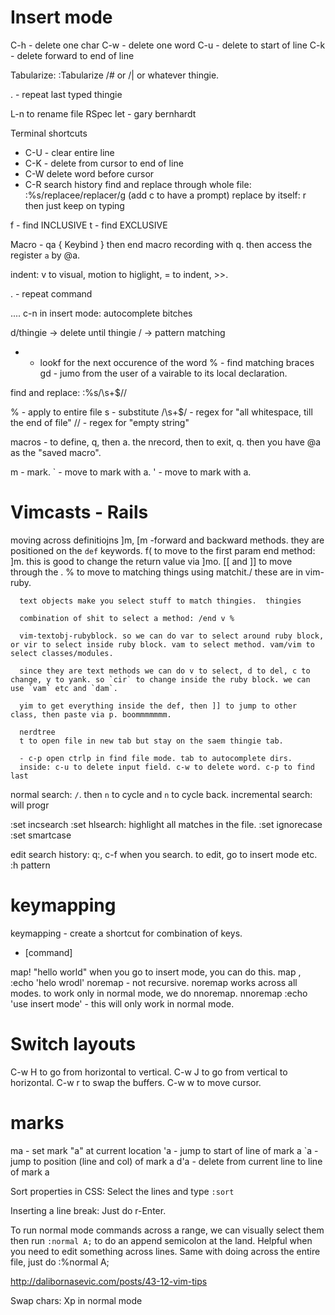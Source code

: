 # Insert mode

C-h - delete one char
C-w - delete one word
C-u - delete to start of line
C-k - delete forward to end of line

Tabularize: :Tabularize /\# or /\| or whatever thingie.

. - repeat last typed thingie

L-n to rename file
RSpec let - gary bernhardt

Terminal shortcuts
- C-U - clear entire line
- C-K - delete from cursor to end of line
- C-W delete word before cursor
- C-R search history
find and replace through whole file: :%s/replacee/replacer/g (add c to have a prompt)
  replace by itself: r then just keep on typing

f - find INCLUSIVE
t - find EXCLUSIVE

Macro - qa { Keybind } then end macro recording with q. then access the register `a` by @a.

  indent: v to visual, motion to higlight, = to indent, >>.

  . - repeat command

  .... c-n in insert mode: autocomplete bitches

  d/thingie -> delete until thingie
  / -> pattern matching
  * - lookf for the next occurence of the word
  % - find matching braces
  gd - jumo from the user of a vairable to its local declaration.

  find and replace:
  :%s/\s\+$//

  % - apply to entire file
  s - substitute
  /\s\+$/ - regex for "all whitespace, till the end of file"
  // - regex for "empty string"

  macros - to define, q, then a. the nrecord, then to exit, q. then you have @a as the "saved macro". 

  m - mark.
  ` - move to mark with a.
  ' - move to mark with a.

# Vimcasts  - Rails

  moving across definitiojns
  ]m, [m -forward and backward methods. they are positioned on the `def` keywords.
  f( to move to the first param
      end method: ]m. this is good to change the return value via ]mo.
      [[ and ]] to move through the .
      % to move to matching things using matchit./
      these are in vim-ruby.

      text objects make you select stuff to match thingies.  thingies

      combination of shit to select a method: /end v %

      vim-textobj-rubyblock. so we can do var to select around ruby block, or vir to select inside ruby block. vam to select method. vam/vim to select classes/modules.

      since they are text methods we can do v to select, d to del, c to change, y to yank. so `cir` to change inside the ruby block. we can use `vam` etc and `dam`.

      yim to get everything inside the def, then ]] to jump to other class, then paste via p. boommmmmmm.

      nerdtree
      t to open file in new tab but stay on the saem thingie tab.

      - c-p open ctrlp in find file mode. tab to autocomplete dirs.
      inside: c-u to delete input field. c-w to delete word. c-p to find last

  normal search: `/`. then `n` to cycle and `n` to cycle back. incremental search: will progr

  :set incsearch
  :set hlsearch: highlight all matches in the file.
  :set ignorecase
  :set smartcase

  edit search history:
  q:, c-f when you search. to edit, go to insert mode etc.
  :h pattern

# keymapping

  keymapping - create a shortcut for combination of keys. 

  * [command] 

  map! <f5> "hello world"<cr> when you go to insert mode, you can do this.
  map <leader>, :<c-u>echo 'helo wrodl'</cr>
  noremap - not recursive.
  noremap works across all modes. to work only in normal mode, we do nnoremap.
  nnoremap <s-v> :<c-u>echo 'use insert mode'<cr> - this will only work in normal mode.

# Switch layouts

C-w H to go from horizontal to vertical.
C-w J to go from vertical to horizontal.
C-w r to swap the buffers.
C-w w to move cursor.

# marks
  ma - set mark "a" at current location
  'a - jump to start of line of mark a
  `a - jump to position (line and col) of mark a
  d'a - delete from current line to line of mark a

Sort properties in CSS: Select the lines and type `:sort`

Inserting a line break: Just do r-Enter.

To run normal mode commands across a range, we can visually select them then run `:normal A;` to do an append semicolon at the land. Helpful when you need to edit something across lines.
Same with doing across the entire file, just do :%normal A;

http://dalibornasevic.com/posts/43-12-vim-tips

Swap chars: Xp in normal mode

